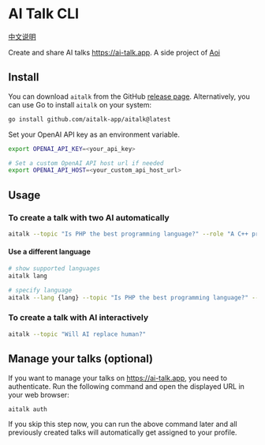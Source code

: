 # AI Talk CLI

[中文说明](/README-cn.md)

Create and share AI talks https://ai-talk.app. A side project of [Aoi](https://github.com/shellfly/aoi)

## Install
You can download `aitalk` from the GitHub [release page](https://github.com/aitalk-app/aitalk/releases). Alternatively, you can use Go to install `aitalk` on your system:

```bash
go install github.com/aitalk-app/aitalk@latest
```

Set your OpenAI API key as an environment variable.


```bash
export OPENAI_API_KEY=<your_api_key>

# Set a custom OpenAI API host url if needed
export OPENAI_API_HOST=<your_custom_api_host_url>
```

## Usage
### To create a talk with two AI automatically

```bash
aitalk --topic "Is PHP the best programming language?" --role "A C++ programmer who think C++ is best" --role "A PHP programmer who believe PHP is best"
```

#### Use a different language

```bash
# show supported languages
aitalk lang

# specify language
aitalk --lang {lang} --topic "Is PHP the best programming language?" --role "A C++ programmer who think C++ is best" --role "A PHP programmer who believe PHP is best"
```

### To create a talk with AI interactively

```bash
aitalk --topic "Will AI replace human?"
```

## Manage your talks (optional)
If you want to manage your talks on https://ai-talk.app, you need to authenticate. Run the following command and open the displayed URL in your web browser:

```bash
aitalk auth
```

If you skip this step now, you can run the above command later and all previously created talks will automatically get assigned to your profile.
